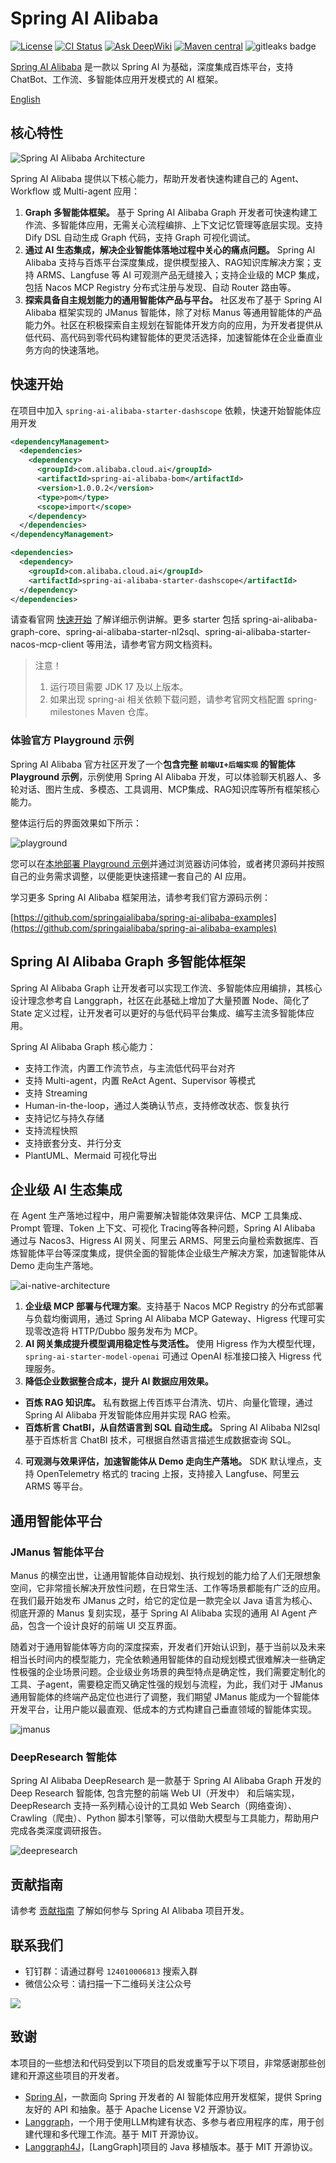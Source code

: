 # Spring AI Alibaba

[![License](https://img.shields.io/badge/license-Apache%202-4EB1BA.svg)](https://www.apache.org/licenses/LICENSE-2.0.html)
[![CI Status](https://github.com/alibaba/spring-ai-alibaba/workflows/%F0%9F%9B%A0%EF%B8%8F%20Build%20and%20Test/badge.svg)](https://github.com/alibaba/spring-ai-alibaba/actions?query=workflow%3A%22%F0%9F%9B%A0%EF%B8%8F+Build+and+Test%22)
[![Ask DeepWiki](https://deepwiki.com/badge.svg)](https://deepwiki.com/alibaba/spring-ai-alibaba)
[![Maven central](https://maven-badges.herokuapp.com/maven-central/com.alibaba.cloud.ai/spring-ai-alibaba/badge.svg)](https://maven-badges.herokuapp.com/maven-central/com.alibaba.cloud.ai/spring-ai-alibaba)
<img alt="gitleaks badge" src="https://img.shields.io/badge/protected%20by-gitleaks-blue">

[Spring AI Alibaba](https://java2ai.com) 是一款以 Spring AI 为基础，深度集成百炼平台，支持 ChatBot、工作流、多智能体应用开发模式的 AI 框架。

[English](./README.md)

## 核心特性

![Spring AI Alibaba Architecture](./docs/imgs/spring-ai-alibaba-architecture.png)

Spring AI Alibaba 提供以下核心能力，帮助开发者快速构建自己的 Agent、Workflow 或 Multi-agent 应用：

1. **Graph 多智能体框架。** 基于 Spring AI Alibaba Graph 开发者可快速构建工作流、多智能体应用，无需关心流程编排、上下文记忆管理等底层实现。支持 Dify DSL 自动生成 Graph 代码，支持 Graph 可视化调试。
2. **通过 AI 生态集成，解决企业智能体落地过程中关心的痛点问题。** Spring AI Alibaba 支持与百炼平台深度集成，提供模型接入、RAG知识库解决方案；支持 ARMS、Langfuse 等 AI 可观测产品无缝接入；支持企业级的 MCP 集成，包括 Nacos MCP Registry 分布式注册与发现、自动 Router 路由等。
3. **探索具备自主规划能力的通用智能体产品与平台。** 社区发布了基于 Spring AI Alibaba 框架实现的 JManus 智能体，除了对标 Manus 等通用智能体的产品能力外。社区在积极探索自主规划在智能体开发方向的应用，为开发者提供从低代码、高代码到零代码构建智能体的更灵活选择，加速智能体在企业垂直业务方向的快速落地。

## 快速开始

在项目中加入 `spring-ai-alibaba-starter-dashscope` 依赖，快速开始智能体应用开发

```xml
<dependencyManagement>
  <dependencies>
    <dependency>
      <groupId>com.alibaba.cloud.ai</groupId>
      <artifactId>spring-ai-alibaba-bom</artifactId>
      <version>1.0.0.2</version>
      <type>pom</type>
      <scope>import</scope>
    </dependency>
  </dependencies>
</dependencyManagement>

<dependencies>
  <dependency>
    <groupId>com.alibaba.cloud.ai</groupId>
    <artifactId>spring-ai-alibaba-starter-dashscope</artifactId>
  </dependency>
</dependencies>

```

请查看官网 [快速开始](https://java2ai.com/docs/1.0.0/get-started/) 了解详细示例讲解。更多 starter 包括 spring-ai-alibaba-graph-core、spring-ai-alibaba-starter-nl2sql、spring-ai-alibaba-starter-nacos-mcp-client 等用法，请参考官方网文档资料。

> 注意！
> 1. 运行项目需要 JDK 17 及以上版本。
> 2. 如果出现 spring-ai 相关依赖下载问题，请参考官网文档配置 spring-milestones Maven 仓库。

### 体验官方 Playground 示例

Spring AI Alibaba 官方社区开发了一个**包含完整 `前端UI+后端实现` 的智能体 Playground 示例**，示例使用 Spring AI Alibaba 开发，可以体验聊天机器人、多轮对话、图片生成、多模态、工具调用、MCP集成、RAG知识库等所有框架核心能力。

整体运行后的界面效果如下所示：

![playground](./docs/imgs/playground.png)

您可以在[本地部署 Playground 示例](https://github.com/springaialibaba/spring-ai-alibaba-examples/tree/main/spring-ai-alibaba-playground)并通过浏览器访问体验，或者拷贝源码并按照自己的业务需求调整，以便能更快速搭建一套自己的 AI 应用。


学习更多 Spring AI Alibaba 框架用法，请参考我们官方源码示例：

[https://github.com/springaialibaba/spring-ai-alibaba-examples](https://github.com/springaialibaba/spring-ai-alibaba-examples)

## Spring AI Alibaba Graph 多智能体框架
Spring AI Alibaba Graph 让开发者可以实现工作流、多智能体应用编排，其核心设计理念参考自 Langgraph，社区在此基础上增加了大量预置 Node、简化了 State 定义过程，让开发者可以更好的与低代码平台集成、编写主流多智能体应用。

Spring AI Alibaba Graph 核心能力：

+ 支持工作流，内置工作流节点，与主流低代码平台对齐
+ 支持 Multi-agent，内置 ReAct Agent、Supervisor 等模式
+ 支持 Streaming
+ Human-in-the-loop，通过人类确认节点，支持修改状态、恢复执行
+ 支持记忆与持久存储
+ 支持流程快照
+ 支持嵌套分支、并行分支
+ PlantUML、Mermaid 可视化导出

## 企业级 AI 生态集成
在 Agent 生产落地过程中，用户需要解决智能体效果评估、MCP 工具集成、Prompt 管理、Token 上下文、可视化 Tracing等各种问题，Spring AI Alibaba 通过与 Nacos3、Higress AI 网关、阿里云 ARMS、阿里云向量检索数据库、百炼智能体平台等深度集成，提供全面的智能体企业级生产解决方案，加速智能体从 Demo 走向生产落地。

![ai-native-architecture](./docs/imgs/spring-ai-alibaba-ecosystem.png)

1. **企业级 MCP 部署与代理方案**。支持基于 Nacos MCP Registry 的分布式部署与负载均衡调用，通过 Spring AI Alibaba MCP Gateway、Higress 代理可实现零改造将 HTTP/Dubbo 服务发布为 MCP。
2. **AI 网关集成提升模型调用稳定性与灵活性。** 使用 Higress 作为大模型代理，`spring-ai-starter-model-openai` 可通过 OpenAI 标准接口接入 Higress 代理服务。
3. **降低企业数据整合成本，提升 AI 数据应用效果。**
 - **百炼 RAG 知识库。** 私有数据上传百炼平台清洗、切片、向量化管理，通过 Spring AI Alibaba 开发智能体应用并实现 RAG 检索。
 -  **百炼析言 ChatBI，从自然语言到 SQL 自动生成。** Spring AI Alibaba Nl2sql 基于百炼析言 ChatBI 技术，可根据自然语言描述生成数据查询 SQL。
4. **可观测与效果评估，加速智能体从 Demo 走向生产落地。** SDK 默认埋点，支持 OpenTelemetry 格式的 tracing 上报，支持接入 Langfuse、阿里云 ARMS 等平台。

## 通用智能体平台

### JManus 智能体平台
Manus 的横空出世，让通用智能体自动规划、执行规划的能力给了人们无限想象空间，它非常擅长解决开放性问题，在日常生活、工作等场景都能有广泛的应用。在我们最开始发布 JManus 之时，给它的定位是一款完全以 Java 语言为核心、彻底开源的 Manus 复刻实现，基于 Spring AI Alibaba 实现的通用 AI Agent 产品，包含一个设计良好的前端 UI 交互界面。

随着对于通用智能体等方向的深度探索，开发者们开始认识到，基于当前以及未来相当长时间内的模型能力，完全依赖通用智能体的自动规划模式很难解决一些确定性极强的企业场景问题。企业级业务场景的典型特点是确定性，我们需要定制化的工具、子agent，需要稳定而又确定性强的规划与流程，为此，我们对于 JManus 通用智能体的终端产品定位也进行了调整，我们期望 JManus 能成为一个智能体开发平台，让用户能以最直观、低成本的方式构建自己垂直领域的智能体实现。

![jmanus](./docs/imgs/jmanus.png)

### DeepResearch 智能体
Spring AI Alibaba DeepResearch 是一款基于 Spring AI Alibaba Graph 开发的 Deep Research 智能体, 包含完整的前端 Web UI（开发中） 和后端实现，DeepResearch 支持一系列精心设计的工具如 Web Search（网络查询）、Crawling（爬虫）、Python 脚本引擎等，可以借助大模型与工具能力，帮助用户完成各类深度调研报告。

![deepresearch](./docs/imgs/deepresearch.png)

## 贡献指南

请参考 [贡献指南](./CONTRIBUTING.md) 了解如何参与 Spring AI Alibaba 项目开发。

## 联系我们

* 钉钉群：请通过群号 `124010006813` 搜索入群
* 微信公众号：请扫描一下二维码关注公众号

<img src="./docs/imgs/wechat-account.png" style="max-width:200px;"/>

## 致谢

本项目的一些想法和代码受到以下项目的启发或重写于以下项目，非常感谢那些创建和开源这些项目的开发者。

* [Spring AI](https://github.com/spring-projects/spring-ai)，一款面向 Spring 开发者的 AI 智能体应用开发框架，提供 Spring
  友好的 API 和抽象。基于 Apache License V2 开源协议。
* [Langgraph](https://github.com/langchain-ai/langgraph)，一个用于使用LLM构建有状态、多参与者应用程序的库，用于创建代理和多代理工作流。基于
  MIT 开源协议。
* [Langgraph4J](https://github.com/bsorrentino/langgraph4j)，[LangGraph]项目的 Java 移植版本。基于 MIT 开源协议。
